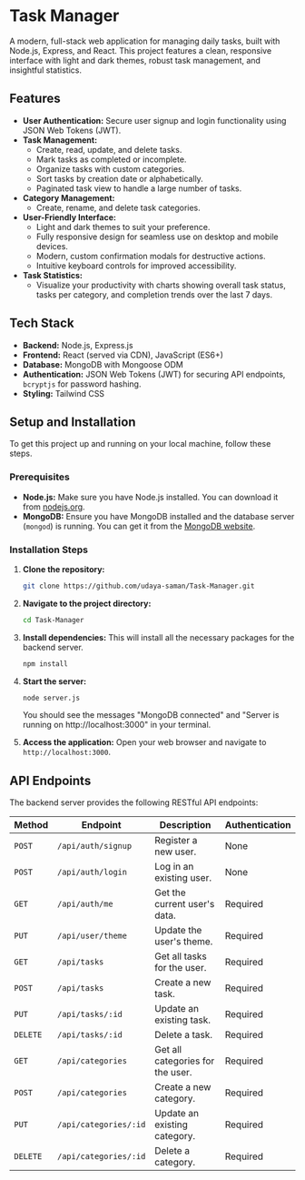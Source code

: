 # Task Manager

A modern, full-stack web application for managing daily tasks, built with Node.js, Express, and React. This project features a clean, responsive interface with light and dark themes, robust task management, and insightful statistics.

## Features

*   **User Authentication:** Secure user signup and login functionality using JSON Web Tokens (JWT).
*   **Task Management:**
    *   Create, read, update, and delete tasks.
    *   Mark tasks as completed or incomplete.
    *   Organize tasks with custom categories.
    *   Sort tasks by creation date or alphabetically.
    *   Paginated task view to handle a large number of tasks.
*   **Category Management:**
    *   Create, rename, and delete task categories.
*   **User-Friendly Interface:**
    *   Light and dark themes to suit your preference.
    *   Fully responsive design for seamless use on desktop and mobile devices.
    *   Modern, custom confirmation modals for destructive actions.
    *   Intuitive keyboard controls for improved accessibility.
*   **Task Statistics:**
    *   Visualize your productivity with charts showing overall task status, tasks per category, and completion trends over the last 7 days.

## Tech Stack

*   **Backend:** Node.js, Express.js
*   **Frontend:** React (served via CDN), JavaScript (ES6+)
*   **Database:** MongoDB with Mongoose ODM
*   **Authentication:** JSON Web Tokens (JWT) for securing API endpoints, `bcryptjs` for password hashing.
*   **Styling:** Tailwind CSS

## Setup and Installation

To get this project up and running on your local machine, follow these steps.

### Prerequisites

*   **Node.js:** Make sure you have Node.js installed. You can download it from [nodejs.org](https://nodejs.org/).
*   **MongoDB:** Ensure you have MongoDB installed and the database server (`mongod`) is running. You can get it from the [MongoDB website](https://www.mongodb.com/try/download/community).

### Installation Steps

1.  **Clone the repository:**
    ```bash
    git clone https://github.com/udaya-saman/Task-Manager.git
    ```

2.  **Navigate to the project directory:**
    ```bash
    cd Task-Manager
    ```

3.  **Install dependencies:**
    This will install all the necessary packages for the backend server.
    ```bash
    npm install
    ```

4.  **Start the server:**
    ```bash
    node server.js
    ```
    You should see the messages "MongoDB connected" and "Server is running on http://localhost:3000" in your terminal.

5.  **Access the application:**
    Open your web browser and navigate to `http://localhost:3000`.

## API Endpoints

The backend server provides the following RESTful API endpoints:

| Method | Endpoint             | Description                  | Authentication |
|--------|----------------------|------------------------------|----------------|
| `POST` | `/api/auth/signup`   | Register a new user.         | None           |
| `POST` | `/api/auth/login`    | Log in an existing user.     | None           |
| `GET`  | `/api/auth/me`       | Get the current user's data. | Required       |
| `PUT`  | `/api/user/theme`    | Update the user's theme.     | Required       |
| `GET`  | `/api/tasks`         | Get all tasks for the user.  | Required       |
| `POST` | `/api/tasks`         | Create a new task.           | Required       |
| `PUT`  | `/api/tasks/:id`     | Update an existing task.     | Required       |
| `DELETE`| `/api/tasks/:id`    | Delete a task.               | Required       |
| `GET`  | `/api/categories`    | Get all categories for the user. | Required   |
| `POST` | `/api/categories`    | Create a new category.       | Required       |
| `PUT`  | `/api/categories/:id`| Update an existing category. | Required       |
| `DELETE`| `/api/categories/:id`| Delete a category.         | Required       |